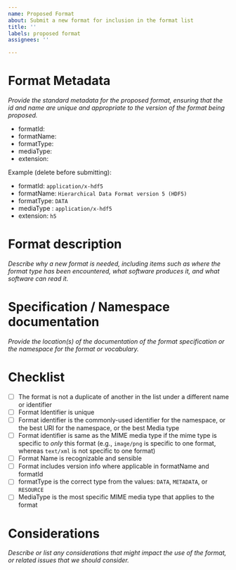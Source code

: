 ```yaml
---
name: Proposed Format
about: Submit a new format for inclusion in the format list
title: ''
labels: proposed format
assignees: ''

---
```


# Format Metadata

*Provide the standard metadata for the proposed format, ensuring that the id and name are unique and appropriate to the version of the format being proposed.*

- formatId: 
- formatName:
- formatType: 
- mediaType:
- extension:

Example (delete before submitting):

- formatId: `application/x-hdf5` 
- formatName: `Hierarchical Data Format version 5 (HDF5)`
- formatType: `DATA`
- mediaType : `application/x-hdf5`
- extension: `h5`

# Format description

*Describe why a new format is needed, including items such as where the format type has been encountered, what software produces it, and what software can read it.*

# Specification / Namespace documentation

*Provide the location(s) of the documentation of the format specification or the namespace for the format or vocabulary.*

# Checklist

- [ ] The format is not a duplicate of another in the list under a different name or identifier
- [ ] Format Identifier is unique
- [ ] Format identifier is the commonly-used identifier for the namespace, or the best URI for the namespace, or the best Media type
- [ ] Format identifier is same as the MIME media type if the mime type is specific to *only* this format (e.g., `image/png` is specific to one format, whereas `text/xml` is not specific to one format)
- [ ] Format Name is recognizable and sensible
- [ ] Format includes version info where applicable in formatName and formatId
- [ ] formatType is the correct type from the values: `DATA`, `METADATA`, or `RESOURCE`
- [ ] MediaType is the most specific MIME media type that applies to the format

# Considerations

*Describe or list any considerations that might impact the use of the format, or related issues that we should consider.*

